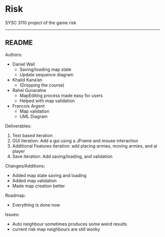 # Risk
SYSC 3110 project of the game risk

-------------------------------------------------------------------------------------------------------
README
-------------------------------------------------------------------------------------------------------

Authors:
- Daniel Wall
  - Saving/loading map state
  - Update sequence diagram
- Khalid Kana’an
  - (Dropping the course)
- Rahel Gunaratne
  - MapEditing process made easy for users
  - Helped with map validation
- Francois Argent
  - Map validation
  - UML Diagram

Deliverables:
1. Text based iteration
2. GUI iteration: Add a gui using a JFrame and mouse interaction
3. Additional Features iteration: add placing armies, moving armies, and ai player
4. Save iteration: Add saving/loading, and validation

Changes/Additions:
- Added map state saving and loading
- Added map validation
- Made map creation better

Roadmap:
- Everything is done now

Issues:
- Auto neighbour sometimes produces some weird results
- current risk map neighbours are still wonky
